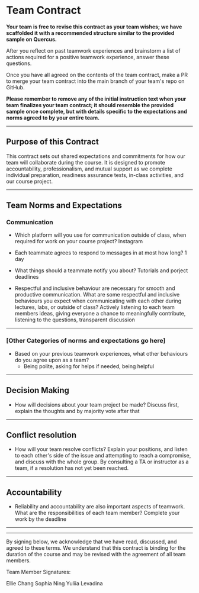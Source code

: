 # Team Contract

**Your team is free to revise this contract as your team wishes; we have scaffolded it with a recommended structure similar to the provided sample on Quercus.**

After you reflect on past teamwork experiences and brainstorm a list of actions required for a positive teamwork experience, answer these questions. 

Once you have all agreed on the contents of the team contract, make a PR to merge your team contract into the main branch of your team's repo on GitHub.

**Please remember to remove any of the initial instruction text when your team finalizes your team contract; it should resemble the provided sample once complete, but with details specific to the expectations and norms agreed to by your entire team.**

---
## Purpose of this Contract

This contract sets out shared expectations and commitments for how our team will collaborate during the course. It is designed to promote accountability, professionalism, and mutual support as we complete individual preparation, readiness assurance tests, in-class activities, and our course project.

---
## Team Norms and Expectations

### Communication

* Which platform will you use for communication outside of class, when required for work on your course project? Instagram
  
* Each teammate agrees to respond to messages in at most how long? 1 day 

* What things should a teammate notify you about? Tutorials and porject deadlines

* Respectful and inclusive behaviour are necessary for smooth and productive communication. What are some respectful and inclusive behaviours you expect when communicating with each other during lectures, labs, or outside of class? Actively listening to each team members ideas, giving everyone a chance to meaningfully contribute, listening to the questions, transparent discussion

---

### [Other Categories of norms and expectations go here]

* Based on your previous teamwork experiences, what other behaviours do you agree upon as a team?
    - Being polite, asking for helps if needed, being helpful

---

## Decision Making

* How will decisions about your team project be made? Discuss first, explain the thoughts and by majority vote after that

---
## Conflict resolution

* How will your team resolve conflicts? Explain your positions, and listen to each other's side of the issue and attempting to reach a compromise, and discuss with the whole group. By consulting a TA or instructor as a team, if a resolution has not yet been reached.

---

## Accountability

* Reliability and accountability are also important aspects of teamwork. What are the responsibilities of each team member? Complete your work by the deadline

---

---

By signing below, we acknowledge that we have read, discussed, and agreed to these terms. We understand that this contract is binding for the duration of the course and may be revised with the agreement of all team members.

Team Member Signatures:

Ellie Chang
Sophia Ning
Yuliia Levadina
